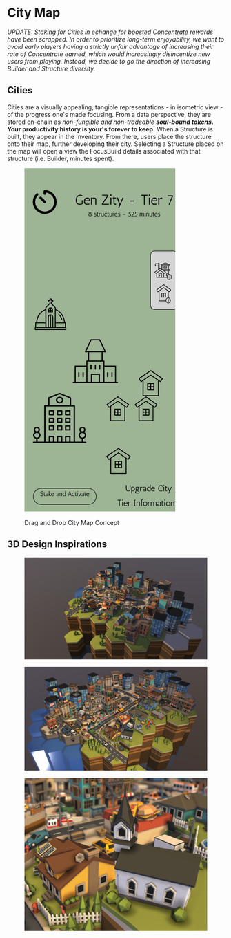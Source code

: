 # City Map

_UPDATE: Staking for Cities in echange for boosted Concentrate rewards have been scrapped. In order to prioritize long-term enjoyability, we want to avoid early players having a strictly unfair advantage of increasing their rate of Concentrate earned, which would increasingly disincentize new users from playing. Instead, we decide to go the direction of increasing Builder and Structure diversity._

## Cities

Cities are a visually appealing, tangible representations - in isometric view - of the progress one's made focusing. From a data perspective, they are stored on-chain as _non-fungible and non-tradeable **soul-bound tokens**_**. Your productivity history is your's forever to keep.** When a Structure is built, they appear in the Inventory. From there, users place the structure onto their map, further developing their city. Selecting a Structure placed on the map will open a view the FocusBuild details associated with that structure (i.e. Builder, minutes spent).

<figure><img src="../.gitbook/assets/Screen Shot 2022-10-12 at 2.34.43 PM.png" alt=""><figcaption><p>Drag and Drop City Map Concept</p></figcaption></figure>

## 3D Design Inspirations&#x20;

<figure><img src="../.gitbook/assets/Screen Shot 2022-10-31 at 2.53.22 PM.png" alt=""><figcaption></figcaption></figure>

<figure><img src="../.gitbook/assets/image.png" alt=""><figcaption></figcaption></figure>

<figure><img src="../.gitbook/assets/image (1).png" alt=""><figcaption></figcaption></figure>
